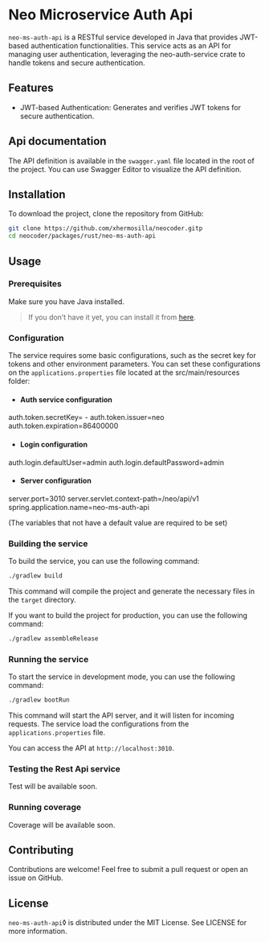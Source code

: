 # Neo Microservice Auth Api

`neo-ms-auth-api` is a RESTful service developed in Java that provides JWT-based authentication functionalities. This service acts as an API for managing user authentication, leveraging the neo-auth-service crate to handle tokens and secure authentication.

## Features

- JWT-based Authentication: Generates and verifies JWT tokens for secure authentication.

## Api documentation

The API definition is available in the `swagger.yaml` file located in the root of the project. You can use Swagger Editor to visualize the API definition.

## Installation

To download the project, clone the repository from GitHub:

```bash
git clone https://github.com/xhermosilla/neocoder.gitp
cd neocoder/packages/rust/neo-ms-auth-api
```

## Usage

### Prerequisites

Make sure you have Java installed. 

> If you don’t have it yet, you can install it from [here](https://www.oracle.com/es/java/technologies/downloads/).

### Configuration

The service requires some basic configurations, such as the secret key for tokens and other environment parameters. You can set these configurations on the `applications.properties` file located at the src/main/resources folder:

- #### Auth service configuration
auth.token.secretKey= -
auth.token.issuer=neo
auth.token.expiration=86400000

- #### Login configuration
auth.login.defaultUser=admin
auth.login.defaultPassword=admin

- #### Server configuration
server.port=3010
server.servlet.context-path=/neo/api/v1
spring.application.name=neo-ms-auth-api

(The variables that not have a default value are required to be set)

### Building the service

To build the service, you can use the following command:

```bash
./gradlew build
```

This command will compile the project and generate the necessary files in the `target` directory.

If you want to build the project for production, you can use the following command:

```bash
./gradlew assembleRelease
```

### Running the service

To start the service in development mode, you can use the following command:

```bash
./gradlew bootRun
```

This command will start the API server, and it will listen for incoming requests. The service load the configurations from the `applications.properties` file. 

You can access the API at `http://localhost:3010`.

### Testing the Rest Api service

Test will be available soon.

### Running coverage

Coverage will be available soon.

## Contributing

Contributions are welcome! Feel free to submit a pull request or open an issue on GitHub.

## License

`neo-ms-auth-api`◊ is distributed under the MIT License. See LICENSE for more information.